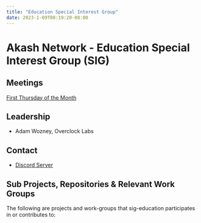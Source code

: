 ```yaml
---
title: "Education Special Interest Group"
date: 2023-1-09T00:19:20-08:00
---
```


# Akash Network - Education Special Interest Group (SIG)



## Meetings

[First Thursday of the Month](https://calendar.google.com/calendar/u/0?cid=Y18yNWU1ZTM3NDhlNGM0YWI3YTU1ZjQxZmJjNWViZWJjYzBhMDNiNDBmYjAyODc4NWYxNDE1OWJmYWViZWExMmUyQGdyb3VwLmNhbGVuZGFyLmdvb2dsZS5jb20)



## Leadership

- Adam Wozney, Overclock Labs

## Contact

- [Discord Server](https://discord.com/channels/747885925232672829/1062752118232055930/1067975953449488477)


## Sub Projects, Repositories & Relevant Work Groups

The following are projects and work-groups that sig-education participates in or contributes to:


